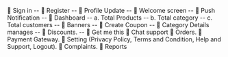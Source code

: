  Sign in --
 Register --
 Profile Update --
 Welcome screen --
 Push Notification --
 Dashboard -- 
a. Total Products --
b. Total category --
c. Total customers --
 Banners --
 Create Coupon -- 
 Category Details manages --
 Discounts. --
 Get me this
 Chat support
 Orders.
 Payment Gateway.
 Setting (Privacy Policy, Terms and
Condition, Help and Support, Logout).
 Complaints.
 Reports

